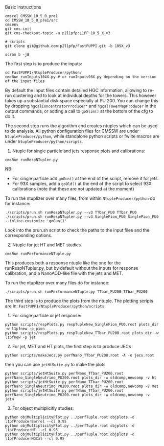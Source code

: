Basic Instructions

```
cmsrel CMSSW_10_5_0_pre1
cd CMSSW_10_5_0_pre1/src
cmsenv
git cms-init
git cms-checkout-topic -u p2l1pfp:L1PF_10_5_X_v3

# scripts
git clone git@github.com:p2l1pfp/FastPUPPI.git -b 105X_v3

scram b -j8
```

The first step is to produce the inputs:
```
cd FastPUPPI/NtupleProducer/python/
cmsRun runInputs104X.py # or runInputs93X.py depending on the version of the input files
```

By default the input files contain detailed HGC information, allowing to re-run clustering and to look at individual depths for the towers.
This however takes up a substantial disk space especially at PU 200. 
You can change this by dropping `hgcalConcentratorProducer*` and `hgcalTowerMapProducer` in the output commands, or adding a call to `goSlim()` at the bottom of the cfg to do it.

The second step runs the algorithm and creates ntuples which can be used to do analysis.
All python configuration files for CMSSW are under `NtupleProducer/python`, while standalone python scripts or fwlite macros are under `NtupleProducer/python/scripts`.

1) Ntuple for single particle and jets response plots and calibrations:

```
cmsRun runRespNTupler.py
```

NB: 
   * For single particle add `goGun()` at the end of the script, remove it for jets.
   * For 93X samples, add a `goOld()` at the end of the script to select 93X calibrations (note that these are not updated at the moment)

To run the ntuplizer over many files, from within `NtupleProducer/python` do for instance:
```
./scripts/prun.sh runRespNTupler.py --v3 TTbar_PU0 TTbar_PU0
./scripts/prun.sh runRespNTupler.py --v3 SinglePion_PU0 SinglePion_PU0  --inline-customize 'goGun()'
```
Look into the prun.sh script to check the paths to the input files and the corresponding options.

2) Ntuple for jet HT and MET studies

```
cmsRun runPerformanceNTuple.py
```
This produces both a response ntuple like the one for the runRespNTupler.py, but by default without the inputs for response calibration, and a NanoAOD-like file with the jets and MET.

To run the ntuplizer over many files do for instance:

```
./scripts/prun.sh runPerformanceNTuple.py TTbar_PU200 TTbar_PU200
```

The third step is to produce the plots from the ntuple. The plotting scripts are in:
```FastPUPPI/NtupleProducer/python/scripts```

1) For single particle or jet response:

```
python scripts/respPlots.py respTupleNew_SinglePion_PU0.root plots_dir -w l1pfnew -p pion
python scripts/respPlots.py respTupleNew_TTbar_PU200.root plots_dir -w l1pfnew -p jet
```

2) For jet, MET and HT plots, the first step is to produce JECs
```
python scripts/makeJecs.py perfNano_TTbar_PU200.root -A -o jecs.root
```
then you can use `jetHtSuite.py` to make the plots

```
python scripts/jetHtSuite.py perfNano_TTbar_PU200.root perfNano_SingleNeutrino_PU200.root plots_dir -w oldcomp,newcomp -v ht
python scripts/jetHtSuite.py perfNano_TTbar_PU200.root perfNano_SingleNeutrino_PU200.root plots_dir -w oldcomp,newcomp -v met
python scripts/jetHtSuite.py perfNano_TTbar_PU200.root perfNano_SingleNeutrino_PU200.root plots_dir -w oldcomp,newcomp -v jet4
```

3) For object multiplicitly studies:
```
python objMultiplicityPlot.py ../perfTuple.root objplots -d l1pfProducerBarrel --cl 0.95
python objMultiplicityPlot.py ../perfTuple.root objplots -d l1pfProducerHF --cl 0.95
python objMultiplicityPlot.py ../perfTuple.root objplots -d l1pfProducerHGCal --cl 0.95
```
